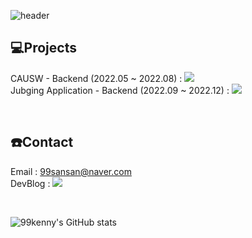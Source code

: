 ![header](https://capsule-render.vercel.app/api?type=waving&color=gradient&customColorList=0,2,2,5,30&height=200&section=header&text=Sangyun's%20Github&fontSize=50)

## 💻Projects
CAUSW - Backend (2022.05 ~ 2022.08) : <a href="https://github.com/CAUCSE/CAUSW_backend"><img src="https://img.shields.io/badge/GithubPage-0085CA?style=flat-square&logo=GitHub&logoColor=white"/></a><br>
Jubging Application - Backend (2022.09 ~ 2022.12) : <a href="https://github.com/JUBGING" target="_blank"><img src="https://img.shields.io/badge/GithubPage-0085CA?style=flat-square&logo=GitHub&logoColor=white"/></a>


<br>

## ☎️Contact
Email : 99sansan@naver.com
<br>
DevBlog : <a href="https://fine-code.tistory.com/" target="_blank"><img src="https://img.shields.io/badge/DevBlog-006600?style=flat-square&logo=dev.to&logoColor=white"/></a>


 <br>
 
![99kenny's GitHub stats](https://github-readme-stats.vercel.app/api?username=99kenny&show_icons=true&theme=radical)
